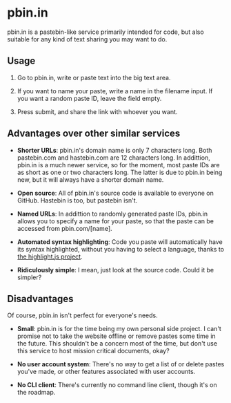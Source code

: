 pbin.in
=======

pbin.in is a pastebin-like service primarily intended for code, but also suitable for any kind of text sharing you may want to do.

Usage
-----

1. Go to pbin.in, write or paste text into the big text area.

2. If you want to name your paste, write a name in the filename input. If you want a random paste ID, leave the field empty.

3. Press submit, and share the link with whoever you want.

Advantages over other similar services
--------------------------------------

* **Shorter URLs**: pbin.in's domain name is only 7 characters long. Both pastebin.com and hastebin.com are 12 characters long. In addittion, pbin.in is a much newer service, so for the moment, most paste IDs are as short as one or two characters long. The latter is due to pbin.in being new, but it will always have a shorter domain name.

* **Open source**: All of pbin.in's source code is available to everyone on GitHub. Hastebin is too, but pastebin isn't.

* **Named URLs**: In addittion to randomly generated paste IDs, pbin.in allows you to specify a name for your paste, so that the paste can be accessed from pbin.com/[name].

* **Automated syntax highlighting**: Code you paste will automatically have its syntax highlighted, without you having to select a language, thanks to [the highlight.js project](http://highlightjs.org).

* **Ridiculously simple**: I mean, just look at the source code. Could it be simpler?

Disadvantages
-------------

Of course, pbin.in isn't perfect for everyone's needs.

* **Small**: pbin.in is for the time being my own personal side project. I can't promise not to take the website offline or remove pastes some time in the future. This shouldn't be a concern most of the time, but don't use this service to host mission critical documents, okay?

* **No user account system**: There's no way to get a list of or delete pastes you've made, or other features associated with user accounts.

* **No CLI client**: There's currently no command line client, though it's on the roadmap.
